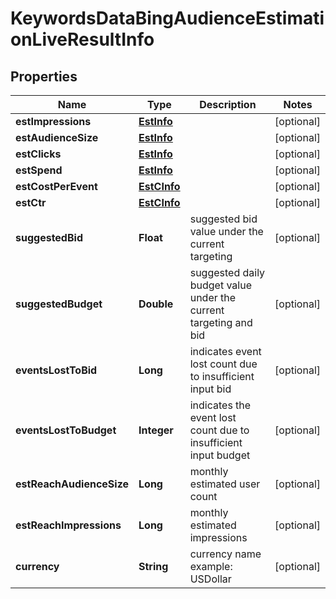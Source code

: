 

# KeywordsDataBingAudienceEstimationLiveResultInfo


## Properties

| Name | Type | Description | Notes |
|------------ | ------------- | ------------- | -------------|
|**estImpressions** | [**EstInfo**](EstInfo.md) |  |  [optional] |
|**estAudienceSize** | [**EstInfo**](EstInfo.md) |  |  [optional] |
|**estClicks** | [**EstInfo**](EstInfo.md) |  |  [optional] |
|**estSpend** | [**EstInfo**](EstInfo.md) |  |  [optional] |
|**estCostPerEvent** | [**EstCInfo**](EstCInfo.md) |  |  [optional] |
|**estCtr** | [**EstCInfo**](EstCInfo.md) |  |  [optional] |
|**suggestedBid** | **Float** | suggested bid value under the current targeting |  [optional] |
|**suggestedBudget** | **Double** | suggested daily budget value under the current targeting and bid |  [optional] |
|**eventsLostToBid** | **Long** | indicates event lost count due to insufficient input bid |  [optional] |
|**eventsLostToBudget** | **Integer** | indicates the event lost count due to insufficient input budget |  [optional] |
|**estReachAudienceSize** | **Long** | monthly estimated user count |  [optional] |
|**estReachImpressions** | **Long** | monthly estimated impressions |  [optional] |
|**currency** | **String** | currency name example: USDollar |  [optional] |



